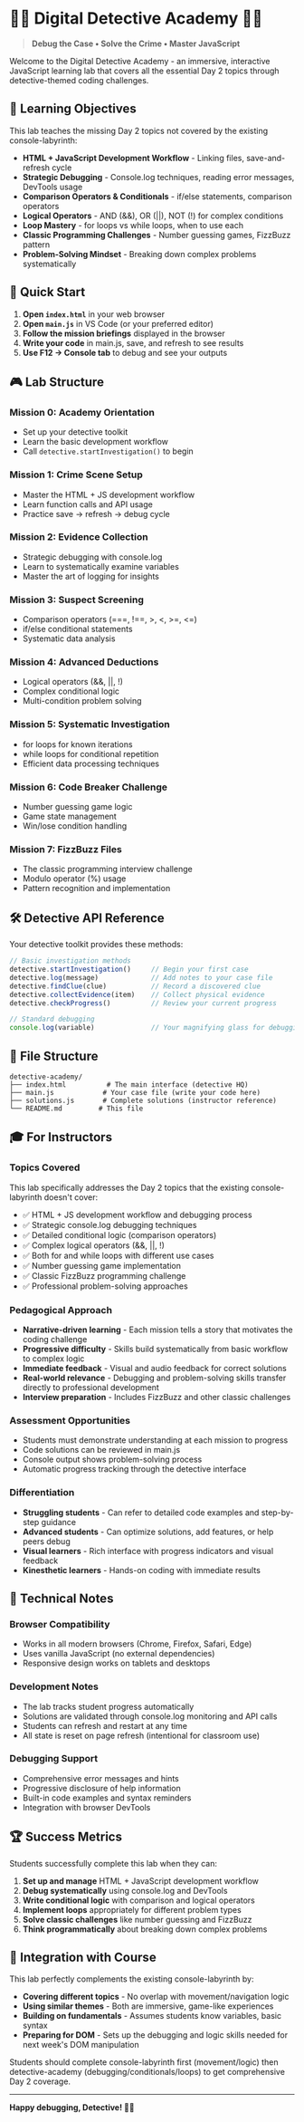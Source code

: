 # 🕵️‍♀️ Digital Detective Academy 🕵️‍♂️

> **Debug the Case • Solve the Crime • Master JavaScript**

Welcome to the Digital Detective Academy - an immersive, interactive JavaScript learning lab that covers all the essential Day 2 topics through detective-themed coding challenges.

## 🎯 Learning Objectives

This lab teaches the missing Day 2 topics not covered by the existing console-labyrinth:

- **HTML + JavaScript Development Workflow** - Linking files, save-and-refresh cycle
- **Strategic Debugging** - Console.log techniques, reading error messages, DevTools usage
- **Comparison Operators & Conditionals** - if/else statements, comparison operators
- **Logical Operators** - AND (&&), OR (||), NOT (!) for complex conditions
- **Loop Mastery** - for loops vs while loops, when to use each
- **Classic Programming Challenges** - Number guessing games, FizzBuzz pattern
- **Problem-Solving Mindset** - Breaking down complex problems systematically

## 🚀 Quick Start

1. **Open `index.html`** in your web browser
2. **Open `main.js`** in VS Code (or your preferred editor)
3. **Follow the mission briefings** displayed in the browser
4. **Write your code** in main.js, save, and refresh to see results
5. **Use F12 → Console tab** to debug and see your outputs

## 🎮 Lab Structure

### **Mission 0: Academy Orientation**
- Set up your detective toolkit
- Learn the basic development workflow
- Call `detective.startInvestigation()` to begin

### **Mission 1: Crime Scene Setup**
- Master the HTML + JS development workflow
- Learn function calls and API usage
- Practice save → refresh → debug cycle

### **Mission 2: Evidence Collection**
- Strategic debugging with console.log
- Learn to systematically examine variables
- Master the art of logging for insights

### **Mission 3: Suspect Screening**
- Comparison operators (===, !==, >, <, >=, <=)
- if/else conditional statements
- Systematic data analysis

### **Mission 4: Advanced Deductions**
- Logical operators (&&, ||, !)
- Complex conditional logic
- Multi-condition problem solving

### **Mission 5: Systematic Investigation**
- for loops for known iterations
- while loops for conditional repetition
- Efficient data processing techniques

### **Mission 6: Code Breaker Challenge**
- Number guessing game logic
- Game state management
- Win/lose condition handling

### **Mission 7: FizzBuzz Files**
- The classic programming interview challenge
- Modulo operator (%) usage
- Pattern recognition and implementation

## 🛠️ Detective API Reference

Your detective toolkit provides these methods:

```javascript
// Basic investigation methods
detective.startInvestigation()     // Begin your first case
detective.log(message)             // Add notes to your case file
detective.findClue(clue)           // Record a discovered clue
detective.collectEvidence(item)    // Collect physical evidence
detective.checkProgress()          // Review your current progress

// Standard debugging
console.log(variable)              // Your magnifying glass for debugging
```

## 📁 File Structure

```
detective-academy/
├── index.html          # The main interface (detective HQ)
├── main.js            # Your case file (write your code here)
├── solutions.js       # Complete solutions (instructor reference)
└── README.md         # This file
```

## 🎓 For Instructors

### **Topics Covered**
This lab specifically addresses the Day 2 topics that the existing console-labyrinth doesn't cover:

- ✅ HTML + JS development workflow and debugging process
- ✅ Strategic console.log debugging techniques
- ✅ Detailed conditional logic (comparison operators)
- ✅ Complex logical operators (&&, ||, !)
- ✅ Both for and while loops with different use cases
- ✅ Number guessing game implementation
- ✅ Classic FizzBuzz programming challenge
- ✅ Professional problem-solving approaches

### **Pedagogical Approach**
- **Narrative-driven learning** - Each mission tells a story that motivates the coding challenge
- **Progressive difficulty** - Skills build systematically from basic workflow to complex logic
- **Immediate feedback** - Visual and audio feedback for correct solutions
- **Real-world relevance** - Debugging and problem-solving skills transfer directly to professional development
- **Interview preparation** - Includes FizzBuzz and other classic challenges

### **Assessment Opportunities**
- Students must demonstrate understanding at each mission to progress
- Code solutions can be reviewed in main.js
- Console output shows problem-solving process
- Automatic progress tracking through the detective interface

### **Differentiation**
- **Struggling students** - Can refer to detailed code examples and step-by-step guidance
- **Advanced students** - Can optimize solutions, add features, or help peers debug
- **Visual learners** - Rich interface with progress indicators and visual feedback
- **Kinesthetic learners** - Hands-on coding with immediate results

## 🔧 Technical Notes

### **Browser Compatibility**
- Works in all modern browsers (Chrome, Firefox, Safari, Edge)
- Uses vanilla JavaScript (no external dependencies)
- Responsive design works on tablets and desktops

### **Development Notes**
- The lab tracks student progress automatically
- Solutions are validated through console.log monitoring and API calls
- Students can refresh and restart at any time
- All state is reset on page refresh (intentional for classroom use)

### **Debugging Support**
- Comprehensive error messages and hints
- Progressive disclosure of help information
- Built-in code examples and syntax reminders
- Integration with browser DevTools

## 🏆 Success Metrics

Students successfully complete this lab when they can:

1. **Set up and manage** HTML + JavaScript development workflow
2. **Debug systematically** using console.log and DevTools
3. **Write conditional logic** with comparison and logical operators
4. **Implement loops** appropriately for different problem types
5. **Solve classic challenges** like number guessing and FizzBuzz
6. **Think programmatically** about breaking down complex problems

## 🎯 Integration with Course

This lab perfectly complements the existing console-labyrinth by:

- **Covering different topics** - No overlap with movement/navigation logic
- **Using similar themes** - Both are immersive, game-like experiences
- **Building on fundamentals** - Assumes students know variables, basic syntax
- **Preparing for DOM** - Sets up the debugging and logic skills needed for next week's DOM manipulation

Students should complete console-labyrinth first (movement/logic) then detective-academy (debugging/conditionals/loops) to get comprehensive Day 2 coverage.

---

**Happy debugging, Detective! 🕵️‍♀️**
